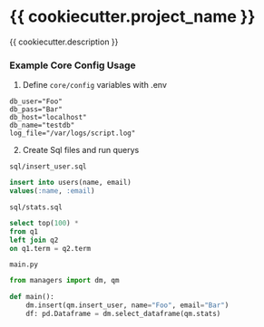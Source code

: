 # {{ cookiecutter.project_name }}

{{ cookiecutter.description }}

### Example Core Config Usage

1. Define `core/config` variables with .env
```env
db_user="Foo"  
db_pass="Bar"  
db_host="localhost"  
db_name="testdb"
log_file="/var/logs/script.log"
```

2. Create Sql files and run querys

`sql/insert_user.sql`
```sql
insert into users(name, email) 
values(:name, :email)
```

`sql/stats.sql`
```sql
select top(100) *
from q1
left join q2
on q1.term = q2.term
```
`main.py`
```python
from managers import dm, qm

def main():
    dm.insert(qm.insert_user, name="Foo", email="Bar")
    df: pd.Dataframe = dm.select_dataframe(qm.stats)
    
```
